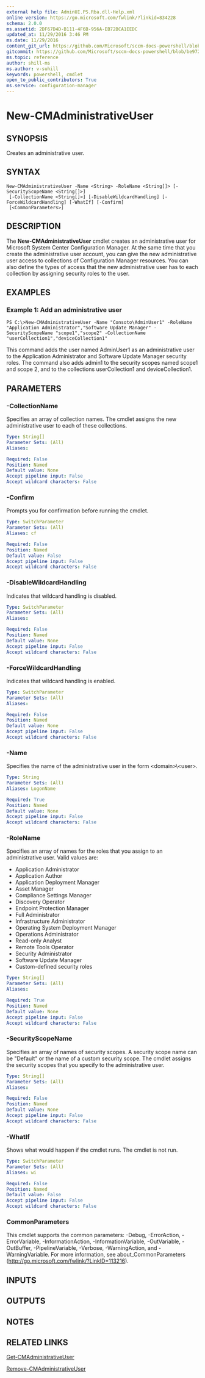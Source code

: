 ```yaml
---
external help file: AdminUI.PS.Rba.dll-Help.xml
online version: https://go.microsoft.com/fwlink/?linkid=834228
schema: 2.0.0
ms.assetid: 2DF67D4D-B111-4F6B-956A-EB72BCA1EEDC
updated_at: 11/29/2016 3:46 PM
ms.date: 11/29/2016
content_git_url: https://github.com/Microsoft/sccm-docs-powershell/blob/master/sccm-cmdlets/ConfigurationManager/vlatest/New-CMAdministrativeUser.md
gitcommit: https://github.com/Microsoft/sccm-docs-powershell/blob/be9723fe908914c0e1ed2689b3ffaa3b56f1b53b/sccm-cmdlets/ConfigurationManager/vlatest/New-CMAdministrativeUser.md
ms.topic: reference
author: shill-ms
ms.author: v-suhill
keywords: powershell, cmdlet
open_to_public_contributors: True
ms.service: configuration-manager
---
```


# New-CMAdministrativeUser

## SYNOPSIS
Creates an administrative user.

## SYNTAX

```
New-CMAdministrativeUser -Name <String> -RoleName <String[]> [-SecurityScopeName <String[]>]
 [-CollectionName <String[]>] [-DisableWildcardHandling] [-ForceWildcardHandling] [-WhatIf] [-Confirm]
 [<CommonParameters>]
```

## DESCRIPTION
The **New-CMAdministrativeUser** cmdlet creates an administrative user for Microsoft System Center Configuration Manager.
At the same time that you create the administrative user account, you can give the new administrative user access to collections of Configuration Manager resources.
You can also define the types of access that the new administrative user has to each collection by assigning security roles to the user.

## EXAMPLES

### Example 1: Add an administrative user
```
PS C:\>New-CMAdministrativeUser -Name "Consoto\AdminUser1" -RoleName "Application Administrator","Software Update Manager" -SecurityScopeName "scope1","scope2" -CollectionName "userCollection1","deviceCollection1"
```

This command adds the user named AdminUser1 as an administrative user to the Application Administrator and Software Update Manager security roles.
The command also adds admin1 to the security scopes named scope1 and scope 2, and to the collections userCollection1 and deviceCollection1.

## PARAMETERS

### -CollectionName
Specifies an array of collection names.
The cmdlet assigns the new administrative user to each of these collections.

```yaml
Type: String[]
Parameter Sets: (All)
Aliases: 

Required: False
Position: Named
Default value: None
Accept pipeline input: False
Accept wildcard characters: False
```

### -Confirm
Prompts you for confirmation before running the cmdlet.

```yaml
Type: SwitchParameter
Parameter Sets: (All)
Aliases: cf

Required: False
Position: Named
Default value: False
Accept pipeline input: False
Accept wildcard characters: False
```

### -DisableWildcardHandling
Indicates that wildcard handling is disabled.

```yaml
Type: SwitchParameter
Parameter Sets: (All)
Aliases: 

Required: False
Position: Named
Default value: None
Accept pipeline input: False
Accept wildcard characters: False
```

### -ForceWildcardHandling
Indicates that wildcard handling is enabled.

```yaml
Type: SwitchParameter
Parameter Sets: (All)
Aliases: 

Required: False
Position: Named
Default value: None
Accept pipeline input: False
Accept wildcard characters: False
```

### -Name
Specifies the name of the administrative user in the form \<domain\>\\\<user\>.

```yaml
Type: String
Parameter Sets: (All)
Aliases: LogonName

Required: True
Position: Named
Default value: None
Accept pipeline input: False
Accept wildcard characters: False
```

### -RoleName
Specifies an array of names for the roles that you assign to an administrative user.
Valid values are:

- Application Administrator
- Application Author
- Application Deployment Manager
- Asset Manager
- Compliance Settings Manager
- Discovery Operator
- Endpoint Protection Manager
- Full Administrator
- Infrastructure Administrator
- Operating System Deployment Manager
- Operations Administrator
- Read-only Analyst
- Remote Tools Operator
- Security Administrator
- Software Update Manager
- Custom-defined security roles

```yaml
Type: String[]
Parameter Sets: (All)
Aliases: 

Required: True
Position: Named
Default value: None
Accept pipeline input: False
Accept wildcard characters: False
```

### -SecurityScopeName
Specifies an array of names of security scopes.
A security scope name can be "Default" or the name of a custom security scope.
The cmdlet assigns the security scopes that you specify to the administrative user.

```yaml
Type: String[]
Parameter Sets: (All)
Aliases: 

Required: False
Position: Named
Default value: None
Accept pipeline input: False
Accept wildcard characters: False
```

### -WhatIf
Shows what would happen if the cmdlet runs.
The cmdlet is not run.

```yaml
Type: SwitchParameter
Parameter Sets: (All)
Aliases: wi

Required: False
Position: Named
Default value: False
Accept pipeline input: False
Accept wildcard characters: False
```

### CommonParameters
This cmdlet supports the common parameters: -Debug, -ErrorAction, -ErrorVariable, -InformationAction, -InformationVariable, -OutVariable, -OutBuffer, -PipelineVariable, -Verbose, -WarningAction, and -WarningVariable. For more information, see about_CommonParameters (http://go.microsoft.com/fwlink/?LinkID=113216).

## INPUTS

## OUTPUTS

## NOTES

## RELATED LINKS

[Get-CMAdministrativeUser](xref:ConfigurationManager/vlatest/Get-CMAdministrativeUser.md)

[Remove-CMAdministrativeUser](xref:ConfigurationManager/vlatest/Remove-CMAdministrativeUser.md)


